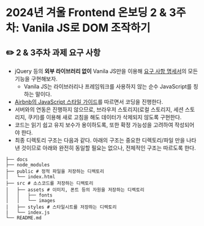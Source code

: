 # 2024년 겨울 Frontend 온보딩 2 & 3주차: Vanila JS로 DOM 조작하기

## ✏️ 2 & 3주차 과제 요구 사항

- jQuery 등의 **외부 라이브러리 없이** Vanila JS만을 이용해 [요구 사항 명세서](./specifications/requirements-specification.md)의 모든 기능을 구현해보자.
    - Vanila JS는 라이브러리나 프레임워크를 사용하지 않는 순수 JavaScript를 칭하는 말이다.
- [Airbnb의 JavaScript 스타일 가이드](https://github.com/airbnb/javascript)를 따르면서 코딩을 진행한다.
- 서버와의 연동은 진행하지 않으므로, 브라우저 스토리지(로컬 스토리지, 세션 스토리지, 쿠키)를 이용해 새로 고침을 해도 데이터가 삭제되지 않도록 구현한다.
- 코드는 읽기 쉽고 유지 보수가 용이하도록, 또한 확정 가능성을 고려하여 작성되어야 한다.
- 최종 디렉토리 구조는 다음과 같다. 아래의 구조는 중요한 디렉토리/파일 만을 나타낸 것이므로 아래와 완전히 동일할 필요는 없으나, 전체적인 구조는 따르도록 한다.

```
├── docs
├── node_modules
├── public # 정적 파일을 저장하는 디렉토리
│   └── index.html
├── src # 소스코드를 저장하는 디렉토리
│   ├── assets # 이미지, 폰트 등의 자원을 저장하는 디렉토리
│   │   ├── fonts
│   │   └── images
│   ├── styles # 스타일시트를 저장하는 디렉토리
|   └── index.js
└── README.md
```